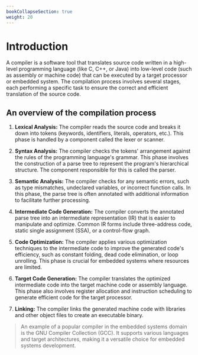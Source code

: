 ```yaml
---
bookCollapseSection: true
weight: 20
---
```


# Introduction

A compiler is a software tool that translates source code written in a high-level programming language (like C, C++, or Java) into low-level code (such as assembly or machine code) that can be executed by a target processor or embedded system. The compilation process involves several stages, each performing a specific task to ensure the correct and efficient translation of the source code.

## An overview of the compilation process

1. **Lexical Analysis:** The compiler reads the source code and breaks it down into tokens (keywords, identifiers, literals, operators, etc.). This phase is handled by a component called the lexer or scanner.

2. **Syntax Analysis:** The compiler checks the tokens' arrangement against the rules of the programming language's grammar. This phase involves the construction of a parse tree to represent the program's hierarchical structure. The component responsible for this is called the parser.

3. **Semantic Analysis:** The compiler checks for any semantic errors, such as type mismatches, undeclared variables, or incorrect function calls. In this phase, the parse tree is often annotated with additional information to facilitate further processing.

4. **Intermediate Code Generation:** The compiler converts the annotated parse tree into an intermediate representation (IR) that is easier to manipulate and optimize. Common IR forms include three-address code, static single assignment (SSA), or a control-flow graph.

5. **Code Optimization:** The compiler applies various optimization techniques to the intermediate code to improve the generated code's efficiency, such as constant folding, dead code elimination, or loop unrolling. This phase is crucial for embedded systems where resources are limited.

6. **Target Code Generation:** The compiler translates the optimized intermediate code into the target machine code or assembly language. This phase also involves register allocation and instruction scheduling to generate efficient code for the target processor.

7. **Linking:** The compiler links the generated machine code with libraries and other object files to create an executable binary.

>An example of a popular compiler in the embedded systems domain is the GNU Compiler Collection (GCC). It supports various languages and target architectures, making it a versatile choice for embedded systems development.
